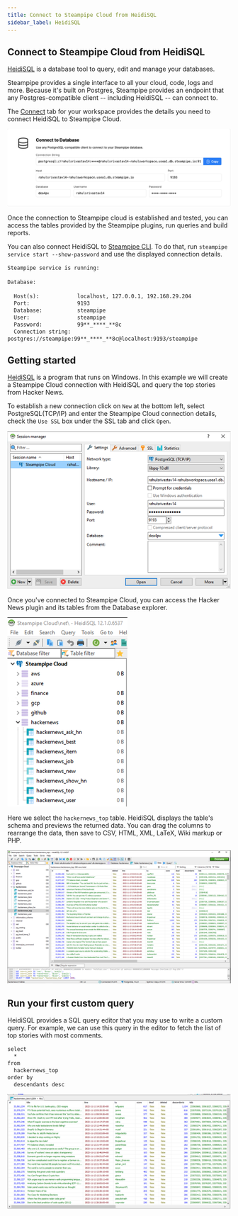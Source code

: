 ```yaml
---
title: Connect to Steampipe Cloud from HeidiSQL
sidebar_label: HeidiSQL
---
```

## Connect to Steampipe Cloud from HeidiSQL

[HeidiSQL](https://www.heidisql.com/) is a database tool to query, edit and manage your databases.

Steampipe provides a single interface to all your cloud, code, logs and more. Because it's built on Postgres, Steampipe provides an endpoint that any Postgres-compatible client -- including HeidiSQL -- can connect to.

The [Connect](/docs/cloud/integrations/overview) tab for your workspace provides the details you need to connect HeidiSQL to Steampipe Cloud.

<div style={{"marginTop":"1em", "marginBottom":"1em", "width":"90%"}}>
<img src="/images/docs/cloud/steampipe-cloud-connect-details.jpg" />
</div>

Once the connection to Steampipe cloud is established and tested, you can access the tables provided by the Steampipe plugins, run queries and build reports.

You can also connect HeidiSQL to [Steampipe CLI](https://steampipe.io/downloads). To do that, run `steampipe service start --show-password` and use the displayed connection details.

```
Steampipe service is running:

Database:

  Host(s):            localhost, 127.0.0.1, 192.168.29.204
  Port:               9193
  Database:           steampipe
  User:               steampipe
  Password:           99**_****_**8c
  Connection string:  postgres://steampipe:99**_****_**8c@localhost:9193/steampipe
  ```

## Getting started

[HeidiSQL](https://www.heidisql.com/download.php) is a program that runs on Windows. In this example we will create a Steampipe Cloud connection with HeidiSQL and query the top stories from Hacker News.

To establish a new connection click on `New` at the bottom left, select PostgreSQL(TCP/IP) and enter the Steampipe Cloud connection details, check the `Use SSL` box under the SSL tab and click `Open`.

<div style={{"marginTop":"1em", "marginBottom":"1em", "width":"90%"}}>
<img src="/images/docs/cloud/heidisql-connection-success.png" />
</div>

Once you've connected to Steampipe Cloud, you can access the Hacker News plugin and its tables from the Database explorer.

<div style={{"marginTop":"1em", "marginBottom":"1em", "width":"50%"}}>
<img src="/images/docs/cloud/heidisql-database-explorer.png" />
</div>

Here we select the `hackernews_top` table. HeidiSQL displays the table's schema and previews the returned data. You can drag the columns to rearrange the data, then save to CSV, HTML, XML, LaTeX, Wiki markup or PHP.

<div style={{"marginTop":"1em", "marginBottom":"1em", "width":"90%"}}>
<img src="/images/docs/cloud/heidisql-hackernewstop-datapreview.png" />
</div>

## Run your first custom query

HeidiSQL provides a SQL query editor that you may use to write a custom query. For example, we can use this query in the editor to fetch the list of top stories with most comments.

```
select
  *
from
  hackernews_top
order by
  descendants desc
  ```

<div style={{"marginTop":"1em", "marginBottom":"1em", "width":"90%"}}>
<img src="/images/docs/cloud/heidisql-custom-query-response.png" />
</div>